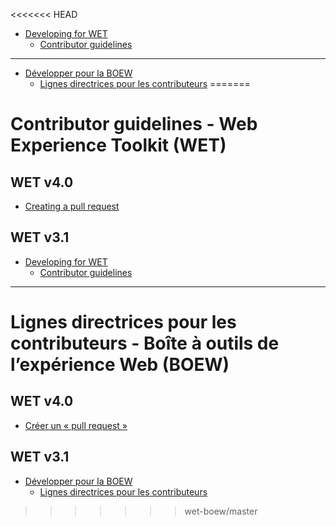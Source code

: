 <<<<<<< HEAD
* [Developing for WET](http://wet-boew.github.io/wet-boew/docs/gs-cd/dev-en.html)
  * [Contributor guidelines](http://wet-boew.github.io/wet-boew/docs/gs-cd/contrib-en.html)

-------------------------------------------------------------------

* [Développer pour la BOEW](http://wet-boew.github.io/wet-boew/docs/gs-cd/dev-fr.html)
  * [Lignes directrices pour les contributeurs](http://wet-boew.github.io/wet-boew/docs/gs-cd/contrib-fr.html)
=======
# Contributor guidelines - Web Experience Toolkit (WET)

## WET v4.0

* [Creating a pull request](http://wet-boew.github.io/wet-boew/docs/pull-en.html)

## WET v3.1

* [Developing for WET](http://wet-boew.github.io/v3.1-ci/docs/gs-cd/dev-en.html)
  * [Contributor guidelines](http://wet-boew.github.io/v3.1-ci/docs/gs-cd/contrib-en.html)

-------------------------------------------------------------------

# Lignes directrices pour les contributeurs - Boîte à outils de l’expérience Web (BOEW)

## WET v4.0

* [Créer un &#171;&#160;pull request&#160;&#187;](http://wet-boew.github.io/wet-boew/docs/pull-fr.html)

## WET v3.1

* [Développer pour la BOEW](http://wet-boew.github.io/v3.1-ci/docs/gs-cd/dev-fr.html)
  * [Lignes directrices pour les contributeurs](http://wet-boew.github.io/v3.1-ci/docs/gs-cd/contrib-fr.html)
>>>>>>> wet-boew/master
